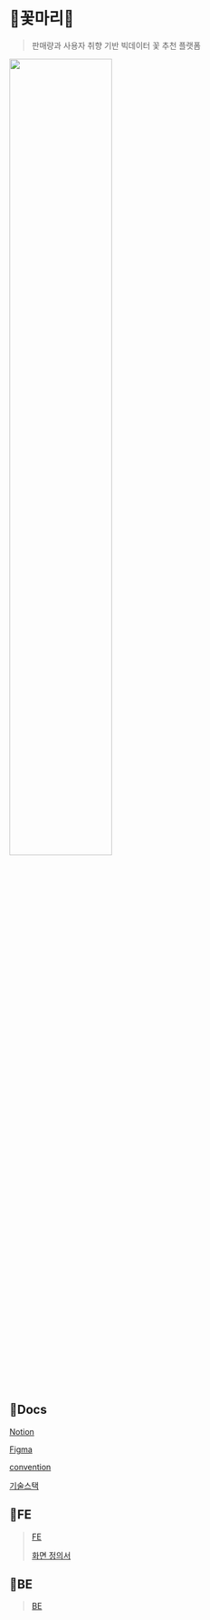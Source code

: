 # 🌼꽃마리🌼

> 판매량과 사용자 취향 기반 빅데이터 꽃 추천 플랫폼


<img src="/uploads/773992ef00bf40e43d9c77290b22c9b0/image.png" width="60%">



## 📃Docs

[Notion](https://www.notion.so/a303-princess/97e776287f304c1f8492d1f622f448c7)

[Figma](https://www.figma.com/file/acI0amdouM8jI9ORIoJ9mN/%EA%BD%83%EB%A7%88%EB%A6%AC)

[convention](https://lab.ssafy.com/s07-bigdata-recom-sub2/S07P22A303/-/wikis/home)

[기술스택](https://lab.ssafy.com/s07-bigdata-recom-sub2/S07P22A303/-/wikis/Tech-Stack)



## 💐FE
> [FE]()
>
> [화면 정의서](https://lab.ssafy.com/s07-bigdata-recom-sub2/S07P22A303/-/wikis/Story-Board)


## 🌷BE
> [BE]()

